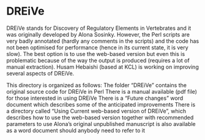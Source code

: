 # DREiVe
DREiVe stands for Discovery of Regulatory Elements in Vertebrates and it was originally developed by Alona Sosinky. However, the Perl scripts are very badly annotated (hardly any comments in the scripts) and the code has not been optimised for performance (hence in its current state, it is very slow). The best option is to use the web-based version but even this is problematic because of the way the output is produced (requires a lot of manual extraction).
Husam Hebaishi (based at KCL) is working on improving several aspects of DREiVe.

This directory is organized as follows:
The folder “DREiVe” contains the original source code for DREiVe in Perl
There is a manual available (pdf file) for those interested in using DREiVe
There is a “Future changes” word document which describes some of the anticipated improvements
There is a directory called “Using Current web-based version of DREiVe”, which describes how to use the web-based version together with recommended parameters to use
Alona’s original unpublished manuscript is also available as a word document should anybody need to refer to it
